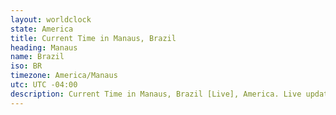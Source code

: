 ```yaml
---
layout: worldclock
state: America
title: Current Time in Manaus, Brazil
heading: Manaus
name: Brazil
iso: BR
timezone: America/Manaus
utc: UTC -04:00
description: Current Time in Manaus, Brazil [Live], America. Live update now time in Manaus, timezone America/Manaus, UTC -04:00, Country ISO code & Current Local Time.
---
```


